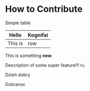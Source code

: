 # How to Contribute

Simple table

|Hello|Kognifai|
|-----|--------|
|This is | row |

 This is something **new**.

Description of some super feature!!! `hi`

Dzień dobry

Dobranoc
